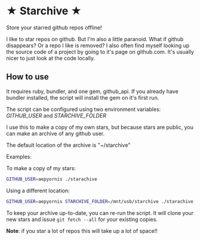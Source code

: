 # ★ Starchive ★

Store your starred github repos offline!

I like to star repos on github. But I'm also a little paranoid. What if github disappears? Or a repo I like is removed? I also often find myself looking up the source code of a project by going to it's page on github.com. It's usually nicer to just look at the code locally.


## How to use

It requires ruby, bundler, and one gem, github_api. If you already have bundler installed, the script will install the gem on it's first run.

The script can be configured using two environment variables: *GITHUB_USER* and *STARCHIVE_FOLDER*

I use this to make a copy of my own stars, but because stars are public, you can make an archive of any github user.

The default location of the archive is "~/starchive"

Examples: 

To make a copy of my stars:

``` sh
GITHUB_USER=aepyornis ./starachive
```

Using a different location:

``` sh
GITHUB_USER=aepyornis STARCHIVE_FOLDER=/mnt/usb/starchive ./starachive
```

To keep your archive up-to-date, you can re-run the script. It will clone your new stars and issue `git fetch --all` for your existing copies.

**Note**: if you star a lot of repos this will take up a lot of space!!
